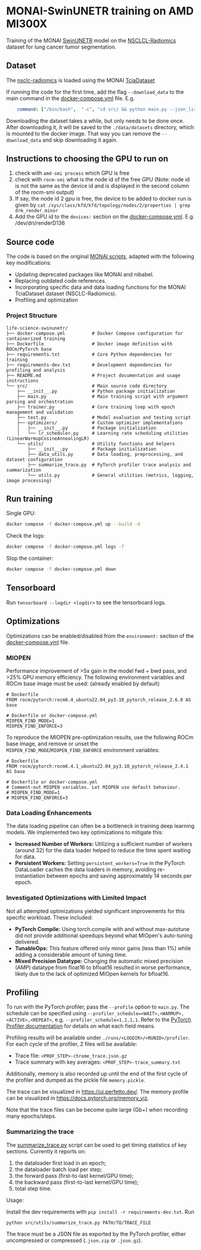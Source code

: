 # MONAI-SwinUNETR training on AMD MI300X

Training of the MONAI [SwinUNETR](https://arxiv.org/abs/2201.01266) model on the [NSCLCL-Radiomics](https://www.cancerimagingarchive.net/collection/nsclc-radiomics/) dataset for lung cancer tumor segmentation.

## Dataset

The [nsclc-radiomics](https://www.cancerimagingarchive.net/collection/nsclc-radiomics/) is loaded using the MONAI [TciaDataset](https://github.com/Project-MONAI/MONAI/blob/b58e883c887e0f99d382807550654c44d94f47bd/monai/apps/datasets.py#L404)

If running the code for the first time, add the flag `--download_data` to the main command in the [docker-compose.yml](docker-compose.yml) file. E.g.

```yaml
    command: ["/bin/bash",  "-c", "cd src/ && python main.py --json_list=data.json --download_data --data_root_dir=/workspace/data/datasets ...
```

Downloading the dataset takes a while, but only needs to be done once. After downloading it, it will be saved to the `./data/datasets` directory, which is mounted to the docker image.
That way you can remove the `--download_data` and skip downloading it again.

## Instructions to choosing the GPU to run on
 1. check with `amd-smi process` which GPU is free
 2. check with `rocm-smi` what is the node id of the free GPU (Note: node id is not the same as the device id and is displayed in the second column of the rocm-smi output)
 3. If say, the node id 2 gpu is free, the device to be added to docker run is given by `cat /sys/class/kfd/kfd/topology/nodes/2/properties | grep drm_render_minor`
 4. Add the GPU id to the `devices:` section on the [docker-compose.yml](docker-compose.yml). E.g. /dev/dri/renderD136


## Source code

The code is based on the original [MONAI scripts](https://github.com/Project-MONAI/research-contributions/tree/main/SwinUNETR), adapted with the following key modifications:

- Updating deprecated packages like MONAI and nibabel.
- Replacing outdated code references.
- Incorporating specific data and data loading functions for the MONAI TciaDataset dataset (NSCLC-Radiomics).
- Profiling and optimization

### Project Structure

```
life-science-swinunetr/
├── docker-compose.yml          # Docker Compose configuration for containerized training
├── Dockerfile                  # Docker image definition with ROCm/PyTorch base
├── requirements.txt            # Core Python dependencies for training
├── requirements-dev.txt        # Development dependencies for profiling and analysis
├── README.md                   # Project documentation and usage instructions
└── src/                        # Main source code directory
    ├── __init__.py             # Python package initialization
    ├── main.py                 # Main training script with argument parsing and orchestration
    ├── trainer.py              # Core training loop with epoch management and validation
    ├── test.py                 # Model evaluation and testing script
    ├── optimizers/             # Custom optimizer implementations
    │   ├── __init__.py         # Package initialization
    │   └── lr_scheduler.py     # Learning rate scheduling utilities (LinearWarmupCosineAnnealingLR)
    └── utils/                  # Utility functions and helpers
        ├── __init__.py         # Package initialization
        ├── data_utils.py       # Data loading, preprocessing, and dataset configuration
        ├── summarize_trace.py  # PyTorch profiler trace analysis and summarization
        └── utils.py            # General utilities (metrics, logging, image processing)
```


## Run training

Single GPU:

```bash
docker compose -f docker-compose.yml up --build -d
```

Check the logs:

```bash
docker compose -f docker-compose.yml logs -f
```

Stop the container:

```bash
docker compose -f docker-compose.yml down
```

## Tensorboard

Run `tensorboard --logdir <logdir>` to see the tensorboard logs.


## Optimizations

Optimizations can be enabled/disabled from the `environment:` section of the [dpcker-compose.yml](docker-compose.yml) file.

### MIOPEN

Performance improvement of >5x gain in the model fwd + bwd pass, and >25% GPU memory efficiency. The following environment variables and ROCm base image must be used: (already enabled by default)

```
# Dockerfile
FROM rocm/pytorch:rocm6.4_ubuntu22.04_py3.10_pytorch_release_2.6.0 AS base

# Dockerfile or docker-compose.yml
MIOPEN_FIND_MODE=1
MIOPEN_FIND_ENFORCE=3
```

To reproduce the MIOPEN pre-optimization results, use the following ROCm base image, and remove or unset the `MIOPEN_FIND_MODE`/`MIOPEN_FIND_ENFORCE` environment variables:

```
# Dockerfile
FROM rocm/pytorch:rocm6.4.1_ubuntu22.04_py3.10_pytorch_release_2.4.1 AS base

# Dockerfile or docker-compose.yml
# Comment-out MIOPEN variables. Let MIOPEN use default behaviour.
# MIOPEN_FIND_MODE=1
# MIOPEN_FIND_ENFORCE=3
```

### Data Loading Enhancements

The data loading pipeline can often be a bottleneck in training deep learning models. We implemented two key optimizations to mitigate this:

- **Increased Number of Workers:** Utilizing a sufficient number of workers (around 32) for the data loader helped to reduce the time spent waiting for data.
- **Persistent Workers:** Setting `persistent_workers=True` in the PyTorch DataLoader caches the data loaders in memory, avoiding re-instantiation between epochs and saving approximately 14 seconds per epoch.

### Investigated Optimizations with Limited Impact

Not all attempted optimizations yielded significant improvements for this specific workload. These included:

- **PyTorch Compile:** Using torch.compile with and without max-autotune did not provide additional speedups beyond what MIOpen's auto-tuning delivered.
- **TunableOps:** This feature offered only minor gains (less than 1%) while adding a considerable amount of tuning time.
- **Mixed Precision Datatype:** Changing the automatic mixed precision (AMP) datatype from float16 to bfloat16 resulted in worse performance, likely due to the lack of optimized MIOpen kernels for bfloat16.

## Profiling

To run with the PyTorch profiler, pass the `--profile` option to `main.py`.
The schedule can be specified using `--profiler_schedule=<WAIT>,<WARMUP>,<ACTIVE>,<REPEAT>`, 
e.g. `--profiler_schedule=1,1,1,1`.
Refer to the [PyTorch Profiler documentation](https://docs.pytorch.org/tutorials/recipes/recipes/profiler_recipe.html#using-profiler-to-analyze-long-running-jobs) for details on what each field means.

Profiling results will be available under `./runs/<LOGDIR>/<RUNID>/profiler`. 
For each cycle of the profiler, 2 files will be available:

* Trace file: `<PROF_STEP>-chrome_trace.json.gz`
* Trace summary with key averages: `<PROF_STEP>-trace_summary.txt`

Additionally, memory is also recorded up until the end of the first cycle of the profiler and dumped as the pickle file `memory.pickle`.

The trace can be visualized in <https://ui.perfetto.dev/>.
The memory profile can be visualized in <https://docs.pytorch.org/memory_viz>.

Note that the trace files can be become quite large (Gb+) when recording many epochs/steps.

### Summarizing the trace

The [summarize_trace.py](src/utils/summarize_trace.py) script can be used to get timing statistics of key sections. 
Currently it reports on:

1. the dataloader first load in an epoch;
2. the dataloader batch load per step;
3. the forward pass (first-to-last kernel/GPU time);
4. the backward pass (first-to-last kernel/GPU time);
5. total step time.

Usage:

Install the dev requirements with `pip install -r requirements-dev.txt`. Run

```bash
python src/utils/summarize_trace.py PATH/TO/TRACE_FILE
```

The trace must be a JSON file as exported by the PyTorch profiler, either uncompressed or compressed (`.json.zip` or `.json.gz`).
